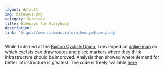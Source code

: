 ```yaml
---
layout: default
img: bikeways.png
category: Services
title: Bikeways for Everybody
description: 
link: 'https://www.radumas.info/bikeways4everybody'
---
```

While I interned at the [Boston Cyclists Union](http://bostoncyclistsunion.org/), I developed an [online map](https://www.radumas.info/bikeways4everybody) on which cyclists can draw routes and place markers where they think infrastructure should be improved. Analysis then showed where demand for better infrastructure is greatest. The code is freely available [here](https://github.com/radumas/bikeways4everybody).